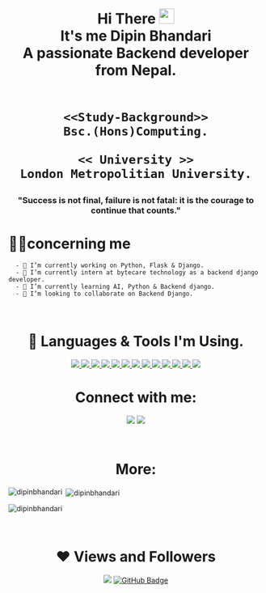 
<h1 align="center">Hi There <img src="https://raw.githubusercontent.com/MartinHeinz/MartinHeinz/master/wave.gif" width="30px"> 
    <br>
    It's me Dipin Bhandari <br>
    A passionate Backend developer from Nepal.
    
<br> 
    <br>
    
    
    
    
    
    <<Study-Background>>
    Bsc.(Hons)Computing.
    
    << University >>
    London Metropolitian University.
</h1>
    
   

<h3 align="center">"Success is not final, failure is not fatal: it is the courage to continue that counts."</h3>

  ## <h1>🙋‍♂️concerning me</h1>
      - 🔭 I’m currently working on Python, Flask & Django.
      - 🌱 I’m currently intern at bytecare technology as a backend django developer.
      - 🌱 I’m currently learning AI, Python & Backend django.
      - 👯 I’m looking to collaborate on Backend Django.

<br/>
<h1 align="center">🚀 Languages & Tools I'm Using.</h1>

<p align="center">
    <a href="https://www.w3.org/html/" target="_blank"> <img src="https://img.icons8.com/color/48/000000/html-5.png"/> </a>
    <a href="https://www.w3schools.com/css/" target="_blank"> <img src="https://img.icons8.com/color/48/000000/css3.png"/> </a>
    <a href="https://www.python.org" target="_blank"> <img src="https://img.icons8.com/color/48/000000/python.png"/> </a>
    <a href="https://www.djangoproject.com/start/" target="_blank"> <img src="https://img.icons8.com/material-outlined/48/26e07f/django.png"/> </a>
    <a href="https://www.mysql.com" target="_blank"> <img src="https://img.icons8.com/color/48/000000/mysql-logo.png"/> </a>
    <a href="https://git-scm.com" target="_blank"> <img src="https://img.icons8.com/color/48/000000/git.png"/> </a>
    <a href="https://git-scm.com" target="_blank"> <img src="https://img.icons8.com/nolan/64/java-coffee-cup-logo.png"/> </a>
    <a href="https://git-scm.com" target="_blank"> <img src="https://img.icons8.com/fluency/48/000000/github.png"/> </a>
    <a href="https://git-scm.com" target="_blank"> <img src="https://img.icons8.com/external-sbts2018-flat-sbts2018/58/000000/external-linux-basic-ui-elements-2.4-sbts2018-flat-sbts2018.png"/> </a>
    <a href="https://git-scm.com" target="_blank"> <img src="https://img.icons8.com/color/48/000000/amazon-web-services.png"/> </a>
    <a href="https://git-scm.com" target="_blank"> <img src="https://img.icons8.com/external-kiranshastry-lineal-color-kiranshastry/64/000000/external-networking-management-kiranshastry-lineal-color-kiranshastry.png"/> </a>
     <a href="https://git-scm.com" target="_blank"> <img src="https://img.icons8.com/ios/50/000000/database.png"/> </a>
    <a href="https://git-scm.com" target="_blank"> <img src="https://img.icons8.com/ios/50/000000/artificial-intelligence.png"/> </a>
    
    
<h1 align="center">Connect with me:</h1>

<p align="center">
       <a href = "https://www.facebook.com/dipin.bhandari.3/"><img src="https://img.icons8.com/fluency/48/000000/facebook-new.png"/></a>
       <a href = "https://github.com/dipinbhandari"><img src="https://img.icons8.com/fluency/48/000000/github.png"/></a>
</p>

<br/>
    
    
    
    
    
<h1 align="center">More:</h1>
  <p><img align="left" src="https://github-readme-stats.vercel.app/api/top-langs?username=dipinbhandari&show_icons=true&locale=en&layout=compact&theme=tokyonight" alt="dipinbhandari" /></p>

<p>&nbsp;<img align="center" src="https://github-readme-stats.vercel.app/api?username=dipinbhandari&show_icons=true&locale=en&theme=tokyonight" alt="dipinbhandari" /></p>

<p><img align="center" src="https://github-readme-streak-stats.herokuapp.com/?user=dipinbhandari&&theme=tokyonight" alt="dipinbhandari" /></p>
<br/>

<h1 align="center"> ❤ Views and Followers</h1>
<p align="center">
<a href="https://github.com/Meghna-DAS/github-profile-views-counter"><img src="https://komarev.com/ghpvc/?username=dipinbhandari"></a>
<a href="https://github.com/dipinbhandari?tab=followers"><img src="https://img.shields.io/github/followers/dipinbhandari?label=Followers&style=social" alt="GitHub Badge"></a>
</p>






